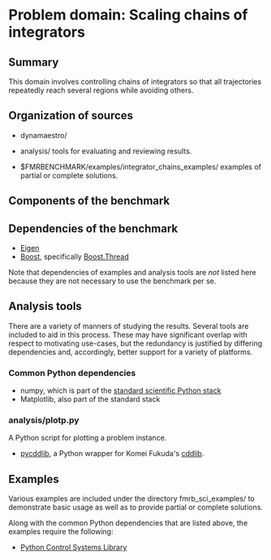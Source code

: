 Problem domain: Scaling chains of integrators
=============================================

Summary
-------

This domain involves controlling chains of integrators so that all trajectories
repeatedly reach several regions while avoiding others.


Organization of sources
-----------------------

* dynamaestro/

* analysis/ tools for evaluating and reviewing results.

* $FMRBENCHMARK/examples/integrator_chains_examples/ examples of partial or
  complete solutions.


Components of the benchmark
---------------------------




Dependencies of the benchmark
-----------------------------

* [Eigen](http://eigen.tuxfamily.org)
* [Boost](http://www.boost.org), specifically [Boost.Thread](http://www.boost.org/libs/thread/)

Note that dependencies of examples and analysis tools are *not* listed here
because they are not necessary to use the benchmark per se.


Analysis tools
--------------

There are a variety of manners of studying the results. Several tools are
included to aid in this process. These may have significant overlap with respect
to motivating use-cases, but the redundancy is justified by differing
dependencies and, accordingly, better support for a variety of platforms.

### Common Python dependencies

* numpy, which is part of the [standard scientific Python stack](http://www.scipy.org/stackspec.html)
* Matplotlib, also part of the standard stack

### analysis/plotp.py

A Python script for plotting a problem instance.

* [pycddlib](https://pypi.python.org/pypi/pycddlib), a Python wrapper for
  Komei Fukuda's [cddlib](http://www.inf.ethz.ch/personal/fukudak/cdd_home/index.html).


Examples
--------

Various examples are included under the directory fmrb_sci_examples/ to
demonstrate basic usage as well as to provide partial or complete solutions.

Along with the common Python dependencies that are listed above, the examples
require the following:

* [Python Control Systems Library](https://github.com/python-control/python-control)
